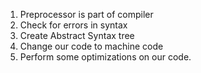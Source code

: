1. Preprocessor is part of compiler
2. Check for errors in syntax
3. Create Abstract Syntax tree
4. Change our code to machine code
5. Perform some optimizations on our code.
